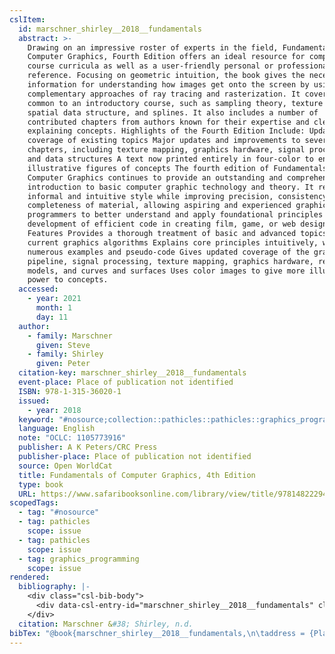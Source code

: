 ```yaml
---
cslItem:
  id: marschner_shirley__2018__fundamentals
  abstract: >-
    Drawing on an impressive roster of experts in the field, Fundamentals of
    Computer Graphics, Fourth Edition offers an ideal resource for computer
    course curricula as well as a user-friendly personal or professional
    reference. Focusing on geometric intuition, the book gives the necessary
    information for understanding how images get onto the screen by using the
    complementary approaches of ray tracing and rasterization. It covers topics
    common to an introductory course, such as sampling theory, texture mapping,
    spatial data structure, and splines. It also includes a number of
    contributed chapters from authors known for their expertise and clear way of
    explaining concepts. Highlights of the Fourth Edition Include: Updated
    coverage of existing topics Major updates and improvements to several
    chapters, including texture mapping, graphics hardware, signal processing,
    and data structures A text now printed entirely in four-color to enhance
    illustrative figures of concepts The fourth edition of Fundamentals of
    Computer Graphics continues to provide an outstanding and comprehensive
    introduction to basic computer graphic technology and theory. It retains an
    informal and intuitive style while improving precision, consistency, and
    completeness of material, allowing aspiring and experienced graphics
    programmers to better understand and apply foundational principles to the
    development of efficient code in creating film, game, or web designs. Key
    Features Provides a thorough treatment of basic and advanced topics in
    current graphics algorithms Explains core principles intuitively, with
    numerous examples and pseudo-code Gives updated coverage of the graphics
    pipeline, signal processing, texture mapping, graphics hardware, reflection
    models, and curves and surfaces Uses color images to give more illustrative
    power to concepts.
  accessed:
    - year: 2021
      month: 1
      day: 11
  author:
    - family: Marschner
      given: Steve
    - family: Shirley
      given: Peter
  citation-key: marschner_shirley__2018__fundamentals
  event-place: Place of publication not identified
  ISBN: 978-1-315-36020-1
  issued:
    - year: 2018
  keyword: "#nosource;collection::pathicles::pathicles::graphics_programming"
  language: English
  note: "OCLC: 1105773916"
  publisher: A K Peters/CRC Press
  publisher-place: Place of publication not identified
  source: Open WorldCat
  title: Fundamentals of Computer Graphics, 4th Edition
  type: book
  URL: https://www.safaribooksonline.com/library/view/title/9781482229417/?ar
scopedTags:
  - tag: "#nosource"
  - tag: pathicles
    scope: issue
  - tag: pathicles
    scope: issue
  - tag: graphics_programming
    scope: issue
rendered:
  bibliography: |-
    <div class="csl-bib-body">
      <div data-csl-entry-id="marschner_shirley__2018__fundamentals" class="csl-entry">Marschner, S., &#38; Shirley, P. n.d.. <i>Fundamentals of Computer Graphics, 4th Edition</i>. A K Peters/CRC Press. https://www.safaribooksonline.com/library/view/title/9781482229417/?ar</div>
    </div>
  citation: Marschner &#38; Shirley, n.d.
bibTex: "@book{marschner_shirley__2018__fundamentals,\n\taddress = {Place of publication not identified},\n\tauthor = {Marschner, Steve and Shirley, Peter},\n\tnote = {OCLC: 1105773916},\n\tpublisher = {A K Peters/CRC Press},\n\ttitle = {Fundamentals of {Computer} {Graphics}, 4th {Edition}},\n}\n\n"
---
```

